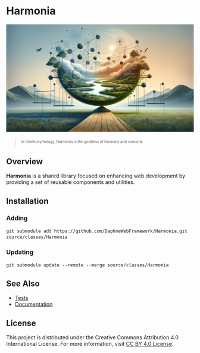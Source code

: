 # Harmonia

![](assets/masthead.png)

> <sub><sup>In Greek mythology, Harmonia is the goddess of harmony and concord.</sup></sub>

## Overview

**Harmonia** is a shared library focused on enhancing web development by providing a set of reusable components and utilities.

## Installation

### Adding

```
git submodule add https://github.com/DaphneWebFramework/Harmonia.git source/classes/Harmonia
```

### Updating

```
git submodule update --remote --merge source/classes/Harmonia
```

## See Also

- [Tests](https://github.com/DaphneWebFramework/HarmoniaTest)
- [Documentation](https://github.com/DaphneWebFramework/Documentation/blob/main/Harmonia/README.md)

## License

This project is distributed under the Creative Commons Attribution 4.0 International License. For more information, visit [CC BY 4.0 License](https://creativecommons.org/licenses/by/4.0/).
